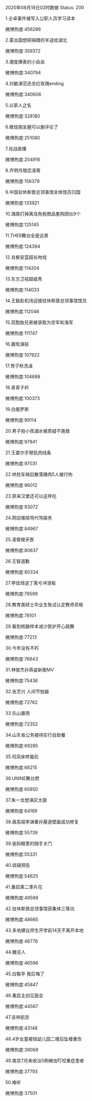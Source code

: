 2020年08月18日02时数据
Status: 200

1.仝卓事件被写入公职人员学习读本

微博热度:456286

2.蒙古国想把捐赠的羊送给湖北

微博热度:359372

3.潮度爆表的小岳岳

微博热度:340794

4.刘敏涛范丞丞红玫瑰ending

微博热度:340606

5.以家人之名

微博热度:328180

6.微信朋友圈可以删评论了

微博热度:251080

7.肖战直播

微博热度:204916

8.齐明月暗恋凌霄

微博热度:156379

9.中国驻休斯敦总领事馆全体馆员归国

微博热度:133921

10.海南打掉离岛免税商品套购团伙9个

微博热度:125145

11.THE9舞台全是远景

微博热度:124394

12.肖枫安蓝超长吻戏

微博热度:114204

13.东方卫视超级秀

微博热度:114033

14.王毅赴机场迎接驻休斯敦总领事馆馆员

微博热度:112046

15.双胞胎兄弟被录取为空军和海军

微博热度:111747

16.鹿晗演技

微博热度:107922

17.贺子秋洗澡

微博热度:104688

18.青青子衿

微博热度:100373

19.白俄罗斯

微博热度:99114

20.男子拍小孩溺水被质疑不施救

微博热度:97941

21.王嘉尔手臂肌肉线条

微博热度:97031

22.哄抢车祸后散落猪肉5人被行拘

微博热度:96012

23.原来汉堡还可以这样吃

微博热度:93072

24.网店推陪骂代骂服务

微博热度:84967

25.凌霄做牙医

微博热度:80637

26.王智道歉

微博热度:80334

27.李佳琦送丁禹兮冲浪板

微博热度:79599

28.教育类硕士毕业生免试认定教师资格

微博热度:78101

29.看到核酸样本减少医护开心跳舞

微博热度:77213

30.今年没有不朽

微博热度:76643

31.林俊杰孙燕姿新歌MV

微博热度:75436

32.张艺兴 人间节拍器

微博热度:72782

33.乐山暴雨

微博热度:72352

34.山东省公务接待实行自助餐

微博热度:69285

35.司凤床咚璇玑

微博热度:66215

36.UNINE舞台燃

微博热度:65850

37.朱一龙想演灰太狼

微博热度:64169

38.唐高祖李渊重孙墓道壁画成功修复

微博热度:55739

39.爸妈眼里的随手关门

微博热度:55331

40.琉璃预告

微博热度:54625

41.重启第二季片花

微博热度:49599

42.驻休斯敦总领事馆获集体三等功

微博热度:48665

43.多地建议师生开学前14天不离开本地

微博热度:46776

44.糖豆人

微博热度:46596

45.白敬亭 我后悔了

微博热度:45847

46.重启主创见面会

微博热度:44567

47.吉祥航空

微博热度:43148

48.4岁女童被锁幼儿园二楼后坠楼重伤

微博热度:39068

49.南京7月来收治5例蜱虫叮咬重症患者

微博热度:37793

50.难听

微博热度:37501

